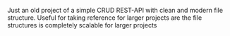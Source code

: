  Just an old project of a simple CRUD REST-API with clean and modern file structure.
Useful for taking reference for larger projects are the file structures is completely scalable for larger projects
